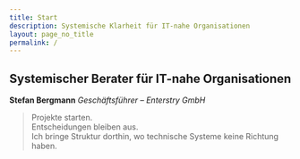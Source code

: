 ```yaml
---
title: Start
description: Systemische Klarheit für IT-nahe Organisationen
layout: page_no_title
permalink: /
---
```


## Systemischer Berater für IT-nahe Organisationen  
**Stefan Bergmann**
_Geschäftsführer – Enterstry GmbH_

> Projekte starten.  
> Entscheidungen bleiben aus.  
> Ich bringe Struktur dorthin, wo technische Systeme keine Richtung haben.


